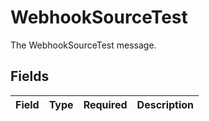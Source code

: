 # WebhookSourceTest

The WebhookSourceTest message.


## Fields

| Field       | Type        | Required    | Description |
| ----------- | ----------- | ----------- | ----------- |